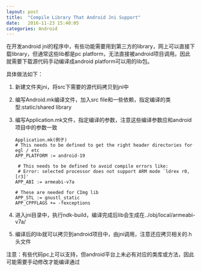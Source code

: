 ```yaml
---
layout: post
title:  "Compile Library That Android Jni Support"
date:   2016-11-23 15:40:05
categories: Android
---
```


在开发android jni的程序中，有些功能需要用到第三方的library，网上可以直接下载library，但通常这些lib都是pc platform，无法直接被android项目调用。因此就需要下载源代码手动编译成android platform可以用的lib包。

具体做法如下：

 1. 新建文件夹jni，将src下需要的源代码拷贝到jni中
 2. 编写Android.mk编译文件，加入src file和一些依赖，指定编译的类型:static/shared library
 3. 编写Application.mk文件，指定编译的参数，注意这些编译参数应和android项目中的参数一致

    ~~~~
    Application.mk(例子)
    # This needs to be defined to get the right header directories for egl / etc
    APP_PLATFORM := android-19
    
     # This needs to be defined to avoid compile errors like:
     # Error: selected processor does not support ARM mode `ldrex r0,[r3]'
    APP_ABI := armeabi-v7a
    
    # These are needed for CImg lib
    APP_STL := gnustl_static
    APP_CPPFLAGS += -fexceptions
    ~~~~

 4. 进入jni目录中，执行ndk-build，编译完成后lib会生成在../obj/local/armeabi-v7a/
 5. 编译后的lib就可以拷贝到android项目中，由jni调用，注意还应拷贝相关的.h头文件

注意：有些代码pc上可以支持，但android平台上未必有对应的类库或方法，因此可能需要手动修改才能编译通过
